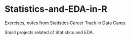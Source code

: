 # Statistics-and-EDA-in-R

Exercises, notes from Statistics Career Track in Data Camp. 

Small projects related of Statistics and EDA.
